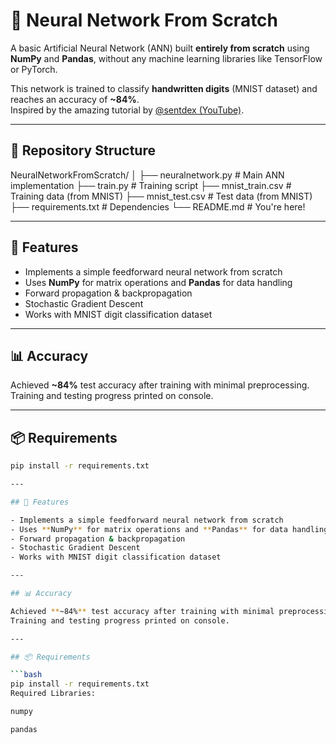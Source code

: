 # 🧠 Neural Network From Scratch

A basic Artificial Neural Network (ANN) built **entirely from scratch** using **NumPy** and **Pandas**, without any machine learning libraries like TensorFlow or PyTorch.

This network is trained to classify **handwritten digits** (MNIST dataset) and reaches an accuracy of **~84%**.  
Inspired by the amazing tutorial by [@sentdex (YouTube)](https://youtu.be/w8yWXqWQYmU?si=9glc6zH7wzzrjIS5).

---

## 📂 Repository Structure

NeuralNetworkFromScratch/
│
├── neuralnetwork.py # Main ANN implementation
├── train.py # Training script
├── mnist_train.csv # Training data (from MNIST)
├── mnist_test.csv # Test data (from MNIST)
├── requirements.txt # Dependencies
└── README.md # You're here!


---

## 🚀 Features

- Implements a simple feedforward neural network from scratch
- Uses **NumPy** for matrix operations and **Pandas** for data handling
- Forward propagation & backpropagation
- Stochastic Gradient Descent
- Works with MNIST digit classification dataset

---

## 📊 Accuracy

Achieved **~84%** test accuracy after training with minimal preprocessing.  
Training and testing progress printed on console.

---

## 📦 Requirements

```bash
pip install -r requirements.txt

---

## 🚀 Features

- Implements a simple feedforward neural network from scratch
- Uses **NumPy** for matrix operations and **Pandas** for data handling
- Forward propagation & backpropagation
- Stochastic Gradient Descent
- Works with MNIST digit classification dataset

---

## 📊 Accuracy

Achieved **~84%** test accuracy after training with minimal preprocessing.  
Training and testing progress printed on console.

---

## 📦 Requirements

```bash
pip install -r requirements.txt
Required Libraries:

numpy

pandas

